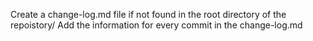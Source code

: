 Create a change-log.md file if not found in the root directory of the repoistory/
Add the information for every commit in the change-log.md